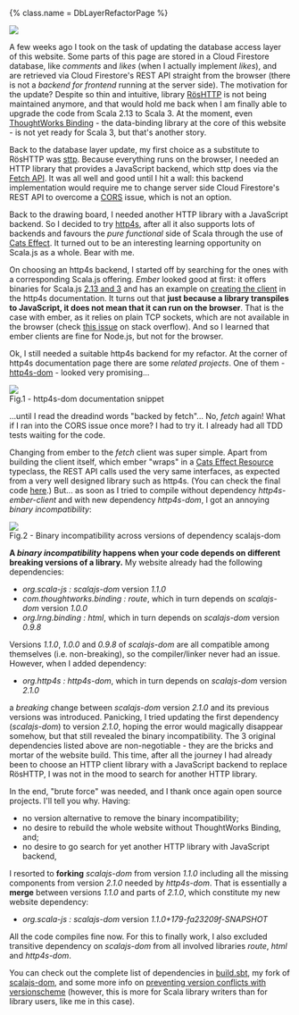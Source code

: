 {%
  class.name = DbLayerRefactorPage
%}
<div class="aside">
  <img src="/img/refactoring.png" />
</div>

A few weeks ago I took on the task of updating the database access layer of this website. Some parts of this page are
stored in a Cloud Firestore database, like *comments* and *likes* (when I actually implement *likes*), and are retrieved
via Cloud Firestore's REST API straight from the browser (there is not a *backend for frontend* running at the server
side). The motivation for the update? Despite so thin and intuitive, library [RösHTTP](https://github.com/hmil/RosHTTP)
is not being maintained anymore, and that would hold me back when I am finally able to upgrade the code from Scala 2.13
to Scala 3. At the moment, even [ThoughtWorks Binding](https://github.com/ThoughtWorksInc/Binding.scala) - the
data-binding library at the core of this website - is not yet ready for Scala 3, but that's another story.

Back to the database layer update, my first choice as a substitute to RösHTTP was
[sttp](https://sttp.softwaremill.com/en/v2/). Because everything runs on the browser, I needed an HTTP library that
provides a JavaScript backend, which sttp does via the
[Fetch API](https://sttp.softwaremill.com/en/v2/backends/javascript/fetch.html). It was all well and good until I hit a
wall: this backend implementation would require me to change server side Cloud Firestore's REST API to overcome a
[CORS](https://developer.mozilla.org/en-US/docs/Web/HTTP/CORS) issue, which is not an option.

Back to the drawing board, I needed another HTTP library with a JavaScript backend. So I decided to try
[http4s](https://http4s.org/), after all it also supports lots of backends and favours the *pure functional* side of
Scala through the use of [Cats Effect](https://typelevel.org/cats-effect/). It turned out to be an interesting
learning opportunity on Scala.js as a whole. Bear with me.

On choosing an http4s backend, I started off by searching for the ones with a corresponding Scala.js offering. *Ember*
looked good at first: it offers binaries for Scala.js
[2.13 and 3](https://http4s.org/v1/docs/client.html#creating-the-client) and has an
example on [creating the client](https://http4s.org/v1/docs/client.html#creating-the-client) in the http4s
documentation. It turns out that **just because a library transpiles to JavaScript, it does not mean that it can run on
the browser**. That is the case with ember, as it relies on plain TCP sockets, which are not available in the browser
(check [this issue](https://stackoverflow.com/questions/40599069/node-js-net-socket-is-not-a-constructor) on stack
overflow). And so I learned that ember clients are fine for Node.js, but not for the browser.

Ok, I still needed a suitable http4s backend for my refactor. At the corner of http4s documentation page there are some
*related projects*. One of them - [http4s-dom](https://http4s.github.io/http4s-dom/) - looked very promising...

<div class="aside">
  <img src="/img/http4s-dom.png" />
  <figcaption>Fig.1 - http4s-dom documentation snippet</figcaption>
</div>

...until I read the dreadind words "backed by fetch"... No, *fetch* again! What if I ran into the CORS issue once more?
I had to try it. I already had all TDD tests waiting for the code.

Changing from ember to the *fetch* client was super simple. Apart from building the client itself, which ember "wraps"
in a [Cats Effect Resource](https://typelevel.org/cats-effect/docs/std/resource) typeclass, the REST API calls used the
very same interfaces, as expected from a very well designed library such as http4s. (You can check the final code
[here](https://github.com/talestonini/talestonini.com/blob/master/src/main/scala/com/talestonini/db/CloudFirestore.scala).)
But... as soon as I tried to compile without dependency *http4s-ember-client* and with new dependency *http4s-dom*, I
got an annoying *binary incompatibility*:

<div class="aside">
  <img src="/img/binary-incompatibility.png" />
  <figcaption>Fig.2 - Binary incompatibility across versions of dependency scalajs-dom</figcaption>
</div>

**A *binary incompatibility* happens when your code depends on different breaking versions of a library.** My website
already had the following dependencies:

- *org.scala-js : scalajs-dom* version *1.1.0*
- *com.thoughtworks.binding : route*, which in turn depends on *scalajs-dom* version *1.0.0*
- *org.lrng.binding : html*, which in turn depends on *scalajs-dom* version *0.9.8*

Versions *1.1.0*, *1.0.0* and *0.9.8* of *scalajs-dom* are all compatible among themselves (i.e. non-breaking), so the
compiler/linker never had an issue. However, when I added dependency:

- *org.http4s : http4s-dom*, which in turn depends on *scalajs-dom* version *2.1.0*

a *breaking* change between *scalajs-dom* version *2.1.0* and its previous versions was introduced. Panicking, I tried
updating the first dependency (*scalajs-dom*) to version *2.1.0*, hoping the error would magically disappear somehow,
but that still revealed the binary incompatibility. The 3 original dependencies listed above are non-negotiable - they
are the bricks and mortar of the website build. This time, after all the journey I had already been to choose an HTTP
client library with a JavaScript backend to replace RösHTTP, I was not in the mood to search for another HTTP library.

In the end, "brute force" was needed, and I thank once again open source projects. I'll tell you why. Having:

- no version alternative to remove the binary incompatibility;
- no desire to rebuild the whole website without ThoughtWorks Binding, and;
- no desire to go search for yet another HTTP library with JavaScript backend,

I resorted to **forking** *scalajs-dom* from version *1.1.0* including all the missing components from version *2.1.0*
needed by *http4s-dom*. That is essentially a **merge** between versions *1.1.0* and parts of *2.1.0*, which constitute
my new website dependency:

- *org.scala-js : scalajs-dom* version *1.1.0+179-fa23209f-SNAPSHOT*

All the code compiles fine now. For this to finally work, I also excluded transitive dependency on *scalajs-dom* from
all involved libraries *route*, *html* and *http4s-dom*.

You can check out the complete list of dependencies in
[build.sbt](https://github.com/talestonini/talestonini.com/blob/master/build.sbt), my fork of
[scalajs-dom](https://github.com/talestonini/scala-js-dom), and some more info on
[preventing version conflicts with versionscheme](https://www.scala-lang.org/blog/2021/02/16/preventing-version-conflicts-with-versionscheme.html)
(however, this is more for Scala library writers than for library users, like me in this case).
